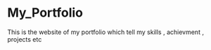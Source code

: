 # My_Portfolio
This is the website of my portfolio which tell my skills , achievment , projects etc
